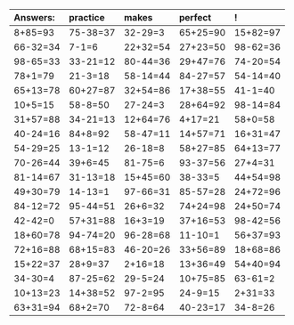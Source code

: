 | Answers: | practice | makes | perfect | ! |
| :--- | :--- | :--- | :--- | :--- |
| 8+85=93 | 75-38=37 | 32-29=3 | 65+25=90 | 15+82=97 | 
| 66-32=34 | 7-1=6 | 22+32=54 | 27+23=50 | 98-62=36 | 
| 98-65=33 | 33-21=12 | 80-44=36 | 29+47=76 | 74-20=54 | 
| 78+1=79 | 21-3=18 | 58-14=44 | 84-27=57 | 54-14=40 | 
| 65+13=78 | 60+27=87 | 32+54=86 | 17+38=55 | 41-1=40 | 
| 10+5=15 | 58-8=50 | 27-24=3 | 28+64=92 | 98-14=84 | 
| 31+57=88 | 34-21=13 | 12+64=76 | 4+17=21 | 58+0=58 | 
| 40-24=16 | 84+8=92 | 58-47=11 | 14+57=71 | 16+31=47 | 
| 54-29=25 | 13-1=12 | 26-18=8 | 58+27=85 | 64+13=77 | 
| 70-26=44 | 39+6=45 | 81-75=6 | 93-37=56 | 27+4=31 | 
| 81-14=67 | 31-13=18 | 15+45=60 | 38-33=5 | 44+54=98 | 
| 49+30=79 | 14-13=1 | 97-66=31 | 85-57=28 | 24+72=96 | 
| 84-12=72 | 95-44=51 | 26+6=32 | 74+24=98 | 24+50=74 | 
| 42-42=0 | 57+31=88 | 16+3=19 | 37+16=53 | 98-42=56 | 
| 18+60=78 | 94-74=20 | 96-28=68 | 11-10=1 | 56+37=93 | 
| 72+16=88 | 68+15=83 | 46-20=26 | 33+56=89 | 18+68=86 | 
| 15+22=37 | 28+9=37 | 2+16=18 | 13+36=49 | 54+40=94 | 
| 34-30=4 | 87-25=62 | 29-5=24 | 10+75=85 | 63-61=2 | 
| 10+13=23 | 14+38=52 | 97-2=95 | 24-9=15 | 2+31=33 | 
| 63+31=94 | 68+2=70 | 72-8=64 | 40-23=17 | 34-8=26 | 
